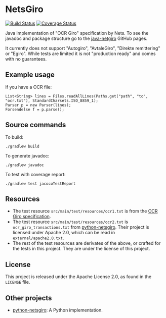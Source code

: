 # NetsGiro

[![Build Status](https://travis-ci.com/Ondkloss/java-netsgiro.svg?branch=master)](https://travis-ci.com/Ondkloss/java-netsgiro) [![Coverage Status](https://coveralls.io/repos/github/Ondkloss/java-netsgiro/badge.svg?branch=master)](https://coveralls.io/github/Ondkloss/java-netsgiro?branch=master)

Java implementation of "OCR Giro" specification by Nets. To see the javadoc and package structure go to the [java-netgiro](https://ondkloss.github.io/java-netgiro) GitHub pages.

It currently does not support "Autogiro", "AvtaleGiro", "Direkte remittering" or "Egiro". While tests are limited it is not "production ready" and comes with no guarantees.

## Example usage

If you have a OCR file:

    List<String> lines = Files.readAllLines(Paths.get("path", "to", "ocr.txt"), StandardCharsets.ISO_8859_1);
    Parser p = new Parser(lines);
    Forsendelse f = p.parse();

## Source commands

To build:

    ./gradlew build

To generate javadoc:

    ./gradlew javadoc

To test with coverage report:

    ./gradlew test jacocoTestReport

## Resources

* The test resource `src/main/test/resources/ocr1.txt` is from the [OCR Giro specification](https://www.nets.eu/no-nb/PublishingImages/Lists/Accordion%20%20OCR%20giro/AllItems/OCR%20giro%20Systemspesifikasjon.pdf).
* The test resource `src/main/test/resources/ocr2.txt` is `ocr_giro_transactions.txt` from [python-netsgiro](https://github.com/otovo/python-netsgiro). Their project is licensed under Apache 2.0, which can be read in `external/apache2.0.txt`.
* The rest of the test resources are derivates of the above, or crafted for the tests in this project. They are under the license of this project.

## License

This project is released under the Apache License 2.0, as found in the `LICENSE` file.

## Other projects

* [python-netsgiro](https://github.com/otovo/python-netsgiro): A Python implementation.
